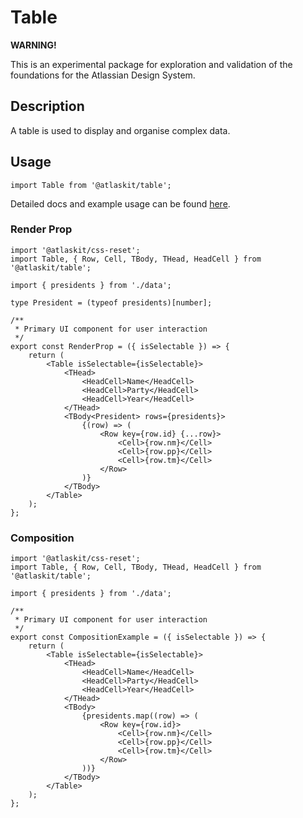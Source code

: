 # Table

**WARNING!**

This is an experimental package for exploration and validation of the foundations for the Atlassian
Design System.

## Description

A table is used to display and organise complex data.

## Usage

`import Table from '@atlaskit/table';`

Detailed docs and example usage can be found
[here](https://atlaskit.atlassian.com/packages/design-system/table).

### Render Prop

```tsx
import '@atlaskit/css-reset';
import Table, { Row, Cell, TBody, THead, HeadCell } from '@atlaskit/table';

import { presidents } from './data';

type President = (typeof presidents)[number];

/**
 * Primary UI component for user interaction
 */
export const RenderProp = ({ isSelectable }) => {
	return (
		<Table isSelectable={isSelectable}>
			<THead>
				<HeadCell>Name</HeadCell>
				<HeadCell>Party</HeadCell>
				<HeadCell>Year</HeadCell>
			</THead>
			<TBody<President> rows={presidents}>
				{(row) => (
					<Row key={row.id} {...row}>
						<Cell>{row.nm}</Cell>
						<Cell>{row.pp}</Cell>
						<Cell>{row.tm}</Cell>
					</Row>
				)}
			</TBody>
		</Table>
	);
};
```

### Composition

```tsx
import '@atlaskit/css-reset';
import Table, { Row, Cell, TBody, THead, HeadCell } from '@atlaskit/table';

import { presidents } from './data';

/**
 * Primary UI component for user interaction
 */
export const CompositionExample = ({ isSelectable }) => {
	return (
		<Table isSelectable={isSelectable}>
			<THead>
				<HeadCell>Name</HeadCell>
				<HeadCell>Party</HeadCell>
				<HeadCell>Year</HeadCell>
			</THead>
			<TBody>
				{presidents.map((row) => (
					<Row key={row.id}>
						<Cell>{row.nm}</Cell>
						<Cell>{row.pp}</Cell>
						<Cell>{row.tm}</Cell>
					</Row>
				))}
			</TBody>
		</Table>
	);
};
```
